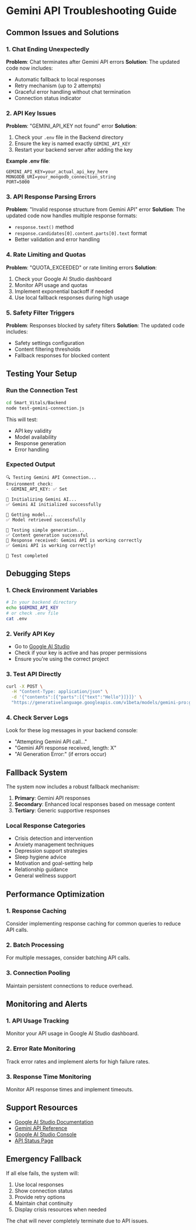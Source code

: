 # Gemini API Troubleshooting Guide

## Common Issues and Solutions

### 1. Chat Ending Unexpectedly

**Problem**: Chat terminates after Gemini API errors
**Solution**: The updated code now includes:
- Automatic fallback to local responses
- Retry mechanism (up to 2 attempts)
- Graceful error handling without chat termination
- Connection status indicator

### 2. API Key Issues

**Problem**: "GEMINI_API_KEY not found" error
**Solution**: 
1. Check your `.env` file in the Backend directory
2. Ensure the key is named exactly `GEMINI_API_KEY`
3. Restart your backend server after adding the key

**Example .env file**:
```env
GEMINI_API_KEY=your_actual_api_key_here
MONGODB_URI=your_mongodb_connection_string
PORT=5000
```

### 3. API Response Parsing Errors

**Problem**: "Invalid response structure from Gemini API" error
**Solution**: The updated code now handles multiple response formats:
- `response.text()` method
- `response.candidates[0].content.parts[0].text` format
- Better validation and error handling

### 4. Rate Limiting and Quotas

**Problem**: "QUOTA_EXCEEDED" or rate limiting errors
**Solution**:
1. Check your Google AI Studio dashboard
2. Monitor API usage and quotas
3. Implement exponential backoff if needed
4. Use local fallback responses during high usage

### 5. Safety Filter Triggers

**Problem**: Responses blocked by safety filters
**Solution**: The updated code includes:
- Safety settings configuration
- Content filtering thresholds
- Fallback responses for blocked content

## Testing Your Setup

### Run the Connection Test

```bash
cd Smart_Vitals/Backend
node test-gemini-connection.js
```

This will test:
- API key validity
- Model availability
- Response generation
- Error handling

### Expected Output

```
🔍 Testing Gemini API Connection...
Environment check:
- GEMINI_API_KEY: ✅ Set

🔄 Initializing Gemini AI...
✅ Gemini AI initialized successfully

🔄 Getting model...
✅ Model retrieved successfully

🔄 Testing simple generation...
✅ Content generation successful
📝 Response received: Gemini API is working correctly
✅ Gemini API is working correctly!

🏁 Test completed
```

## Debugging Steps

### 1. Check Environment Variables
```bash
# In your backend directory
echo $GEMINI_API_KEY
# or check .env file
cat .env
```

### 2. Verify API Key
- Go to [Google AI Studio](https://makersuite.google.com/app/apikey)
- Check if your key is active and has proper permissions
- Ensure you're using the correct project

### 3. Test API Directly
```bash
curl -X POST \
  -H "Content-Type: application/json" \
  -d '{"contents":[{"parts":[{"text":"Hello"}]}]}' \
  "https://generativelanguage.googleapis.com/v1beta/models/gemini-pro:generateContent?key=YOUR_API_KEY"
```

### 4. Check Server Logs
Look for these log messages in your backend console:
- "Attempting Gemini API call..."
- "Gemini API response received, length: X"
- "AI Generation Error:" (if errors occur)

## Fallback System

The system now includes a robust fallback mechanism:

1. **Primary**: Gemini API responses
2. **Secondary**: Enhanced local responses based on message content
3. **Tertiary**: Generic supportive responses

### Local Response Categories
- Crisis detection and intervention
- Anxiety management techniques
- Depression support strategies
- Sleep hygiene advice
- Motivation and goal-setting help
- Relationship guidance
- General wellness support

## Performance Optimization

### 1. Response Caching
Consider implementing response caching for common queries to reduce API calls.

### 2. Batch Processing
For multiple messages, consider batching API calls.

### 3. Connection Pooling
Maintain persistent connections to reduce overhead.

## Monitoring and Alerts

### 1. API Usage Tracking
Monitor your API usage in Google AI Studio dashboard.

### 2. Error Rate Monitoring
Track error rates and implement alerts for high failure rates.

### 3. Response Time Monitoring
Monitor API response times and implement timeouts.

## Support Resources

- [Google AI Studio Documentation](https://ai.google.dev/docs)
- [Gemini API Reference](https://ai.google.dev/api/gemini-api)
- [Google AI Studio Console](https://makersuite.google.com/app/apikey)
- [API Status Page](https://status.cloud.google.com/)

## Emergency Fallback

If all else fails, the system will:
1. Use local responses
2. Show connection status
3. Provide retry options
4. Maintain chat continuity
5. Display crisis resources when needed

The chat will never completely terminate due to API issues.
